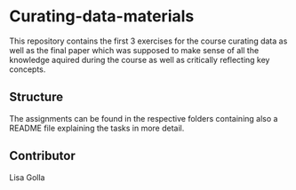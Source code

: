 # Curating-data-materials
This repository contains the first 3 exercises for the course curating data as well as the final paper which was supposed to make sense of all the knowledge aquired during the course as well as critically reflecting key concepts. 

## Structure 
The assignments can be found in the respective folders containing also a README file explaining the tasks in more detail. 

## Contributor 
Lisa Golla 
